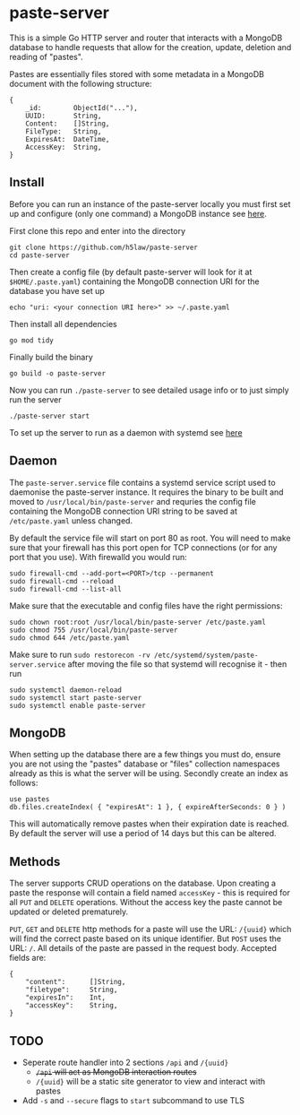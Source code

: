 # paste-server

This is a simple Go HTTP server and router that interacts with a MongoDB
database to handle requests that allow for the creation, update, deletion and
reading of "pastes".

Pastes are essentially files stored with some metadata in a MongoDB document
with the following structure:

```
{
    _id:        ObjectId("..."),
    UUID:       String,
    Content:    []String,
    FileType:   String,
    ExpiresAt:  DateTime,
    AccessKey:  String,
}
```

## Install

Before you can run an instance of the paste-server locally you must first
set up and configure (only one command) a MongoDB instance see [here](#MongoDB).


First clone this repo and enter into the directory

```
git clone https://github.com/h5law/paste-server
cd paste-server
```

Then create a config file (by default paste-server will look for it at
`$HOME/.paste.yaml`) containing the MongoDB connection URI for the database you
have set up
```
echo "uri: <your connection URI here>" >> ~/.paste.yaml
```

Then install all dependencies
```
go mod tidy
```

Finally build the binary
```
go build -o paste-server
```

Now you can run `./paste-server` to see detailed usage info or to just simply
run the server
```
./paste-server start
```

To set up the server to run as a daemon with systemd see [here](#Daemon)

## Daemon

The `paste-server.service` file contains a systemd service script used to
daemonise the paste-server instance. It requires the binary to be built and
moved to `/usr/local/bin/paste-server` and requries the config file containing
the MongoDB connection URI string to be saved at `/etc/paste.yaml` unless
changed.

By default the service file will start on port 80 as root. You will need to
make sure that your firewall has this port open for TCP connections (or for
any port that you use). With firewalld you would run:
```
sudo firewall-cmd --add-port=<PORT>/tcp --permanent
sudo firewall-cmd --reload
sudo firewall-cmd --list-all
```

Make sure that the executable and config files have the right permissions:
```
sudo chown root:root /usr/local/bin/paste-server /etc/paste.yaml
sudo chmod 755 /usr/local/bin/paste-server
sudo chmod 644 /etc/paste.yaml
```

Make sure to run `sudo restorecon -rv /etc/systemd/system/paste-server.service`
after moving the file so that systemd will recognise it - then run
```
sudo systemctl daemon-reload
sudo systemctl start paste-server
sudo systemctl enable paste-server
```

## MongoDB

When setting up the database there are a few things you must do, ensure you
are not using the "pastes" database or "files" collection namespaces already as
this is what the server will be using. Secondly create an index as follows:

```
use pastes
db.files.createIndex( { "expiresAt": 1 }, { expireAfterSeconds: 0 } )
```

This will automatically remove pastes when their expiration date is reached.
By default the server will use a period of 14 days but this can be altered.

## Methods

The server supports CRUD operations on the database. Upon creating a paste the
response will contain a field named `accessKey` - this is required for all
`PUT` and `DELETE` operations. Without the access key the paste cannot be
updated or deleted prematurely.

`PUT`, `GET` and `DELETE` http methods for a paste will use the URL:
`/{uuid}` which will find the correct paste based on its unique identifier. But
`POST` uses the URL: `/`. All details of the paste are passed in the request
body. Accepted fields are:

```
{
    "content":      []String,
    "filetype":     String,
    "expiresIn":    Int,
    "accessKey":    String,
}
```

## TODO

- Seperate route handler into 2 sections `/api` and `/{uuid}`
    - ~~`/api` will act as MongoDB interaction routes~~
    - `/{uuid}` will be a static site generator to view and interact with
pastes
- Add `-s` and `--secure` flags to `start` subcommand to use TLS
